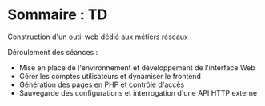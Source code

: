 # Sommaire : TD
Construction d'un outil web dédié aux métiers réseaux

Déroulement des séances :
- Mise en place de l'environnement et développement de l'interface Web
- Gérer les comptes utilisateurs et dynamiser le frontend
- Génération des pages en PHP et contrôle d'accès
- Sauvegarde des configurations et interrogation d'une API HTTP externe